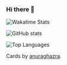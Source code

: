 ### Hi there 👋

![Wakatime Stats](https://github-readme-stats.vercel.app/api/wakatime?username=@rmaniego)

![GitHub stats](https://github-readme-stats.vercel.app/api?username=rmaniego)

![Top Languages](https://github-readme-stats.vercel.app/api/top-langs/?username=rmaniego&layout=compact)


Cards by [anuraghazra](https://github.com/anuraghazra/github-readme-stats).

<!--
**rmaniego/rmaniego** is a ✨ _special_ ✨ repository because its `README.md` (this file) appears on your GitHub profile.

Here are some ideas to get you started:

- 🔭 I’m currently working on ...
- 🌱 I’m currently learning ...
- 👯 I’m looking to collaborate on ...
- 🤔 I’m looking for help with ...
- 💬 Ask me about ...
- 📫 How to reach me: ...
- 😄 Pronouns: ...
- ⚡ Fun fact: ...
-->
